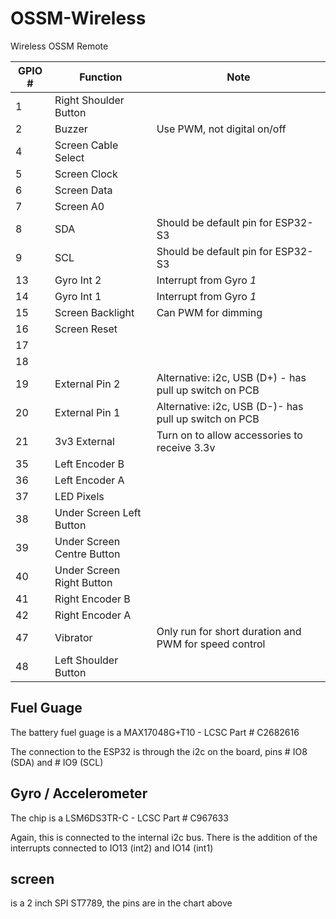 # OSSM-Wireless
Wireless OSSM Remote



| GPIO # | Function | Note |
|--------|----------|------|
| 1 | Right Shoulder Button| |
| 2 | Buzzer | Use PWM, not digital on/off |
| 4 | Screen Cable Select | |
| 5 | Screen Clock | |
| 6 | Screen Data | |
| 7 | Screen A0 | |
| 8 | SDA | Should be default pin for ESP32-S3 |
| 9 | SCL | Should be default pin for ESP32-S3 |
| 13 | Gyro Int 2 | Interrupt from Gyro *1*|
| 14 | Gyro Int 1 | Interrupt from Gyro *1*|
| 15 | Screen Backlight | Can PWM for dimming |
| 16 | Screen Reset | |
| 17 | | |
| 18 | | |
| 19 | External Pin 2 | Alternative: i2c, USB (D+) - has pull up switch on PCB|
| 20 | External Pin 1 | Alternative: i2c, USB (D-)- has pull up switch on PCB|
| 21 | 3v3 External | Turn on to allow accessories to receive 3.3v |
| 35 | Left Encoder B | |
| 36 | Left Encoder A | |
| 37 | LED Pixels | |
| 38 | Under Screen Left Button | |
| 39 | Under Screen Centre Button | |
| 40 | Under Screen Right Button | |
| 41 | Right Encoder B | |
| 42 | Right Encoder A | |
| 47 | Vibrator | Only run for short duration and PWM for speed control |
| 48 | Left Shoulder Button | |


## Fuel Guage

The battery fuel guage is a MAX17048G+T10 - LCSC Part # C2682616

The connection to the ESP32 is through the i2c on the board, pins # IO8 (SDA) and # IO9 (SCL)

## Gyro / Accelerometer

The chip is a LSM6DS3TR-C - LCSC Part # C967633

Again, this is connected to the internal i2c bus. There is the addition of the interrupts connected to IO13 (int2) and IO14 (int1)

## screen 

is a 2 inch SPI ST7789, the pins are in the chart above









